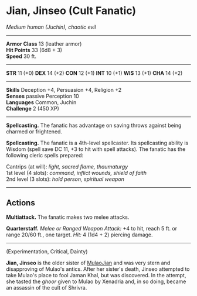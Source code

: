 # Jian, Jinseo (Cult Fanatic)

_Medium human (Juchin), chaotic evil_

---

**Armor Class** 13 (leather armor)  
**Hit Points** 33 (6d8 + 3)  
**Speed** 30 ft.  

---

**STR** 11 (+0) **DEX** 14 (+2) **CON** 12 (+1) **INT** 10 (+1) **WIS** 13 (+1) **CHA** 14 (+2)

---

**Skills** Deception +4, Persuasion +4, Religion +2  
**Senses** passive Perception 10  
**Languages** Common, Juchin  
**Challenge** 2 (450 XP)  

---

**Spellcasting.** The fanatic has advantage on saving throws against being charmed or frightened.

**Spellcasting.** The fanatic is a 4th-level spellcaster. Its spellcasting ability is Wisdom (spell save DC 11, +3 to hit with spell attacks). The fanatic has the following cleric spells prepared:

Cantrips (at will): _light, sacred flame, thaumaturgy_  
1st level (4 slots): _command, inflict wounds, shield of faith_  
2nd level (3 slots): _hold person, spiritual weapon_  

---

## Actions

**Multiattack.** The fanatic makes two melee attacks.

**Quarterstaff.** _Melee or Ranged Weapon Attack:_ +4 to hit, reach 5 ft. or range 20/60 ft., one target. _Hit:_ 4 (1d4 + 2) piercing damage.

---

(Experimentation, Critical, Dainty)

**Jian, Jinseo** is the older sister of [MulaoJian](MulaoJian.md) and was very stern and disapproving of Mulao's antics. After her sister's death, Jinseo attempted to take Mulao's place to fool Jaman Khal, but was discovered. In the attempt, she tasted the _ghoor_ given to Mulao by Xenadria and, in so doing, became an assassin of the cult of Shrivra.  